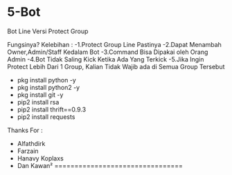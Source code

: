 # 5-Bot

Bot Line Versi Protect Group

Fungsinya?
Kelebihan :
-1.Protect Group Line Pastinya
-2.Dapat Menambah Owner,Admin/Staff Kedalam Bot
-3.Command Bisa Dipakai oleh Orang Admin
-4.Bot Tidak Saling Kick Ketika Ada Yang Terkick
-5.Jika Ingin Protect Lebih Dari 1 Group, Kalian Tidak Wajib ada di Semua Group Tersebut

- pkg install python -y
- pkg install python2 -y
- pkg install git -y
- pip2 install rsa
- pip2 install thrift==0.9.3
- pip2 install requests

Thanks For :
- Alfathdirk
- Farzain
- Hanavy Koplaxs
- Dan Kawan²
================================
